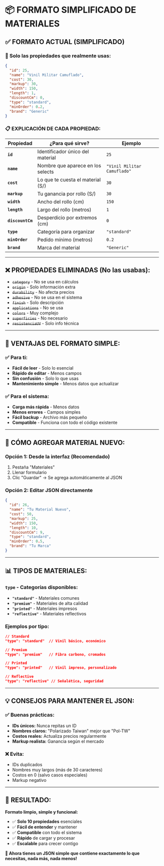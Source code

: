 # 📦 **FORMATO SIMPLIFICADO DE MATERIALES**

## ✅ **FORMATO ACTUAL (SIMPLIFICADO)**

### **🎯 Solo las propiedades que realmente usas:**

```json
{
  "id": 25,
  "name": "Vinil Militar Camuflado",
  "cost": 30,
  "markup": 30,
  "width": 150,
  "length": 1,
  "discountCm": 0,
  "type": "standard",
  "minOrder": 0.2,
  "brand": "Generic"
}
```

### **📋 EXPLICACIÓN DE CADA PROPIEDAD:**

| Propiedad | ¿Para qué sirve? | Ejemplo |
|-----------|------------------|---------|
| **`id`** | Identificador único del material | `25` |
| **`name`** | Nombre que aparece en los selects | `"Vinil Militar Camuflado"` |
| **`cost`** | Lo que te cuesta el material (S/) | `30` |
| **`markup`** | Tu ganancia por rollo (S/) | `30` |
| **`width`** | Ancho del rollo (cm) | `150` |
| **`length`** | Largo del rollo (metros) | `1` |
| **`discountCm`** | Desperdicio por extremos (cm) | `0` |
| **`type`** | Categoría para organizar | `"standard"` |
| **`minOrder`** | Pedido mínimo (metros) | `0.2` |
| **`brand`** | Marca del material | `"Generic"` |

---

## ❌ **PROPIEDADES ELIMINADAS (No las usabas):**

- ~~`category`~~ - No se usa en cálculos
- ~~`origin`~~ - Solo información extra
- ~~`durability`~~ - No afecta precios
- ~~`adhesive`~~ - No se usa en el sistema
- ~~`finish`~~ - Solo descripción
- ~~`applications`~~ - No se usa
- ~~`colors`~~ - Muy complejo
- ~~`superficies`~~ - No necesario
- ~~`resistenciaUV`~~ - Solo info técnica

---

## 🎯 **VENTAJAS DEL FORMATO SIMPLE:**

### **✅ Para ti:**
- **Fácil de leer** - Solo lo esencial
- **Rápido de editar** - Menos campos
- **Sin confusión** - Solo lo que usas
- **Mantenimiento simple** - Menos datos que actualizar

### **✅ Para el sistema:**
- **Carga más rápida** - Menos datos
- **Menos errores** - Campos simples
- **Fácil backup** - Archivo más pequeño
- **Compatible** - Funciona con todo el código existente

---

## 🔧 **CÓMO AGREGAR MATERIAL NUEVO:**

### **Opción 1: Desde la interfaz (Recomendado)**
1. Pestaña "Materiales"
2. Llenar formulario
3. Clic "Guardar" → Se agrega automáticamente al JSON

### **Opción 2: Editar JSON directamente**
```json
{
  "id": 26,
  "name": "Tu Material Nuevo",
  "cost": 50,
  "markup": 25,
  "width": 150,
  "length": 10,
  "discountCm": 9,
  "type": "standard",
  "minOrder": 0.5,
  "brand": "Tu Marca"
}
```

---

## 📊 **TIPOS DE MATERIALES:**

### **`type` - Categorías disponibles:**
- **`"standard"`** - Materiales comunes
- **`"premium"`** - Materiales de alta calidad
- **`"printed"`** - Materiales impresos
- **`"reflective"`** - Materiales reflectivos

### **Ejemplos por tipo:**
```json
// Standard
"type": "standard"  // Vinil básico, económico

// Premium  
"type": "premium"   // Fibra carbono, cromados

// Printed
"type": "printed"   // Vinil impreso, personalizado

// Reflective
"type": "reflective" // Señalética, seguridad
```

---

## 💡 **CONSEJOS PARA MANTENER EL JSON:**

### **✅ Buenas prácticas:**
- **IDs únicos:** Nunca repitas un ID
- **Nombres claros:** "Polarizado Taiwan" mejor que "Pol-TW"
- **Costos reales:** Actualiza precios regularmente
- **Markup realista:** Ganancia según el mercado

### **❌ Evita:**
- IDs duplicados
- Nombres muy largos (más de 30 caracteres)
- Costos en 0 (salvo casos especiales)
- Markup negativo

---

## 🎉 **RESULTADO:**

**Formato limpio, simple y funcional:**
- ✅ **Solo 10 propiedades** esenciales
- ✅ **Fácil de entender** y mantener
- ✅ **Compatible** con todo el sistema
- ✅ **Rápido** de cargar y procesar
- ✅ **Escalable** para crecer contigo

**🎯 Ahora tienes un JSON simple que contiene exactamente lo que necesitas, nada más, nada menos!**